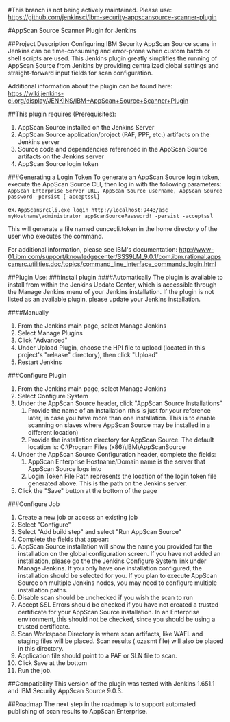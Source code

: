 #This branch is not being actively maintained. Please use: https://github.com/jenkinsci/ibm-security-appscansource-scanner-plugin

#AppScan Source Scanner Plugin for Jenkins

##Project Description
Configuring IBM Security AppScan Source scans in Jenkins can be time-consuming and error-prone when custom batch or shell scripts are used. This Jenkins plugin greatly simplifies the running of AppScan Source from Jenkins by providing centralized global settings and straight-forward input fields for scan configuration.

Additional information about the plugin can be found here: https://wiki.jenkins-ci.org/display/JENKINS/IBM+AppScan+Source+Scanner+Plugin

##This plugin requires (Prerequisites):

1. AppScan Source installed on the Jenkins Server
2. AppScan Source application/project (PAF, PPF, etc.) artifacts on the Jenkins server
3. Source code and dependencies referenced in the AppScan Source artifacts on the Jenkins server
4. AppScan Source login token

###Generating a Login Token
To generate an AppScan Source login token, execute the AppScan Source CLI, then log in with the following parameters:
`AppScan Enterprise Server URL, AppScan Source username, AppScan Source password -persist [-acceptssl]`

ex. `AppScanSrcCli.exe login http://localhost:9443/asc myHostname\administrator appScanSourcePassword! -persist -acceptssl`

This will generate a file named ouncecli.token in the home directory of the user who executes the command.

For additional information, please see IBM's documentation:
http://www-01.ibm.com/support/knowledgecenter/SSS9LM_9.0.1/com.ibm.rational.appscansrc.utilities.doc/topics/command_line_interface_commands_login.html

##Plugin Use:
###Install plugin
####Automatically
The plugin is available to install from within the Jenkins Update Center, which is accessible through the Manage Jenkins menu of your Jenkins installation. If the plugin is not listed as an available plugin, please update your Jenkins installation.

####Manually
1. From the Jenkins main page, select Manage Jenkins
2. Select Manage Plugins
3. Click "Advanced"
4. Under Upload Plugin, choose the HPI file to upload (located in this project's "release" directory), then click "Upload"
5. Restart Jenkins


###Configure Plugin

1. From the Jenkins main page, select Manage Jenkins
2. Select Configure System
3. Under the AppScan Source header, click "AppScan Source Installations"
    1. Provide the name of an installation (this is just for your reference later, in case you have more than one installation. This is to enable scanning on slaves where AppScan Source may be installed in a different location)
    2. Provide the installation directory for AppScan Source. The default location is: C:\Program Files (x86)\IBM\AppScanSource
4. Under the AppScan Source Configuration header, complete the fields:
    1. AppScan Enterprise Hostname/Domain name is the server that AppScan Source logs into 
    2. Login Token File Path represents the location of the login token file generated above. This is the path on the Jenkins server.
5. Click the "Save" button at the bottom of the page

###Configure Job

1. Create a new job or access an existing job
2. Select "Configure"
3. Select "Add build step" and select "Run AppScan Source"
4. Complete the fields that appear:
  1. AppScan Source installation will show the name you provided for the installation on the global configuration screen. If you have not added an installation, please go the the Jenkins Configure System link under Manage Jenkins. If you only have one installation configured, the installation should be selected for you. If you plan to execute AppScan Source on multiple Jenkins nodes, you may need to configure multiple installation paths.
  2. Disable scan should be unchecked if you wish the scan to run
  3. Accept SSL Errors should be checked if you have not created a trusted certificate for your AppScan Source installation. In an Enterprise environment, this should not be checked, since you should be using a trusted certificate.
  4. Scan Workspace Directory is where scan artifacts, like WAFL and staging files will be placed. Scan results (.ozasmt file) will also be placed in this directory.
  5. Application file should point to a PAF or SLN file to scan.
5. Click Save at the bottom
6. Run the job.

##Compatibility
This version of the plugin was tested with Jenkins 1.651.1 and IBM Security AppScan Source 9.0.3.  

##Roadmap
The next step in the roadmap is to support automated publishing of scan results to AppScan Enterprise.
